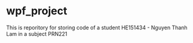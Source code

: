 # wpf_project
This is reporitory for storing code of a student HE151434 - Nguyen Thanh Lam in a subject PRN221
